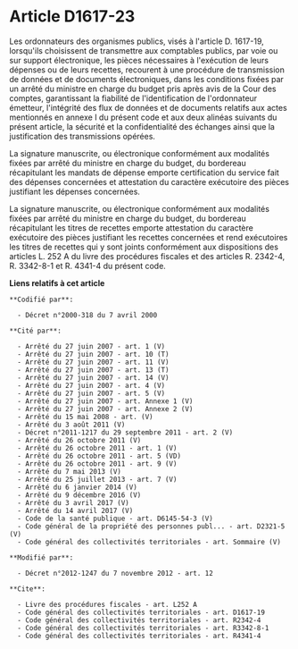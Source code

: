 # Article D1617-23

Les ordonnateurs des organismes publics, visés à l'article D. 1617-19, lorsqu'ils choisissent de transmettre aux comptables
publics, par voie ou sur support électronique, les pièces nécessaires à l'exécution de leurs dépenses ou de leurs recettes,
recourent à une procédure de transmission de données et de documents électroniques, dans les conditions fixées par un arrêté
du ministre en charge du budget pris après avis de la Cour des comptes, garantissant la fiabilité de l'identification de
l'ordonnateur émetteur, l'intégrité des flux de données et de documents relatifs aux actes mentionnés en annexe I du présent
code et aux deux alinéas suivants du présent article, la sécurité et la confidentialité des échanges ainsi que la
justification des transmissions opérées. 

La signature manuscrite, ou électronique conformément aux modalités fixées par arrêté du ministre en charge du budget, du
bordereau récapitulant les mandats de dépense emporte certification du service fait des dépenses concernées et attestation du
caractère exécutoire des pièces justifiant les dépenses concernées. 

La signature manuscrite, ou électronique conformément aux modalités fixées par arrêté du ministre en charge du budget, du
bordereau récapitulant les titres de recettes emporte attestation du caractère exécutoire des pièces justifiant les recettes
concernées et rend exécutoires les titres de recettes qui y sont joints conformément aux dispositions des articles L. 252 A
du livre des procédures fiscales et des articles R. 2342-4, R. 3342-8-1 et R. 4341-4 du présent code.

**Liens relatifs à cet article**

	**Codifié par**:

	  - Décret n°2000-318 du 7 avril 2000

	**Cité par**:

	  - Arrêté du 27 juin 2007 - art. 1 (V)
	  - Arrêté du 27 juin 2007 - art. 10 (T)
	  - Arrêté du 27 juin 2007 - art. 11 (V)
	  - Arrêté du 27 juin 2007 - art. 13 (T)
	  - Arrêté du 27 juin 2007 - art. 14 (V)
	  - Arrêté du 27 juin 2007 - art. 4 (V)
	  - Arrêté du 27 juin 2007 - art. 5 (V)
	  - Arrêté du 27 juin 2007 - art. Annexe 1 (V)
	  - Arrêté du 27 juin 2007 - art. Annexe 2 (V)
	  - Arrêté du 15 mai 2008 - art. (V)
	  - Arrêté du 3 août 2011 (V)
	  - Décret n°2011-1217 du 29 septembre 2011 - art. 2 (V)
	  - Arrêté du 26 octobre 2011 (V)
	  - Arrêté du 26 octobre 2011 - art. 1 (V)
	  - Arrêté du 26 octobre 2011 - art. 5 (VD)
	  - Arrêté du 26 octobre 2011 - art. 9 (V)
	  - Arrêté du 7 mai 2013 (V)
	  - Arrêté du 25 juillet 2013 - art. 7 (V)
	  - Arrêté du 6 janvier 2014 (V)
	  - Arrêté du 9 décembre 2016 (V)
	  - Arrêté du 3 avril 2017 (V)
	  - Arrêté du 14 avril 2017 (V)
	  - Code de la santé publique - art. D6145-54-3 (V)
	  - Code général de la propriété des personnes publ... - art. D2321-5 (V)
	  - Code général des collectivités territoriales - art. Sommaire (V)

	**Modifié par**:

	  - Décret n°2012-1247 du 7 novembre 2012 - art. 12

	**Cite**:

	  - Livre des procédures fiscales - art. L252 A
	  - Code général des collectivités territoriales - art. D1617-19
	  - Code général des collectivités territoriales - art. R2342-4
	  - Code général des collectivités territoriales - art. R3342-8-1
	  - Code général des collectivités territoriales - art. R4341-4
